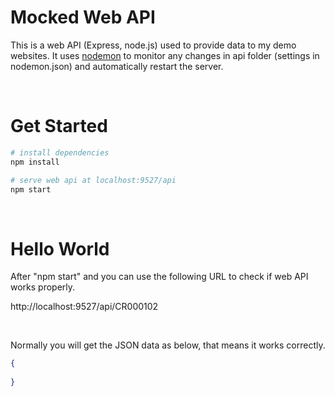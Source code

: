 # Mocked Web API #

This is a web API (Express, node.js) used to provide data to my  demo websites. It uses [nodemon](https://github.com/remy/nodemon) to monitor any changes in api folder (settings in nodemon.json) and automatically restart the server.

<br>

# Get Started #


``` bash
# install dependencies
npm install

# serve web api at localhost:9527/api
npm start
```

<br>

# Hello World #

After "npm start" and you can use the following URL to check if web API works properly.

http://localhost:9527/api/CR000102

<br>

Normally you will get the JSON data as below, that means it works correctly.

``` json
{  
   
}
```
